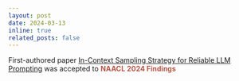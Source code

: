 ```yaml
---
layout: post
date: 2024-03-13
inline: true
related_posts: false
---
```



First-authored paper [In-Context Sampling Strategy for Reliable LLM Prompting](https://arxiv.org/abs/2311.09782) was accepted to **<span style="color:#b45747">NAACL 2024 Findings</span>**